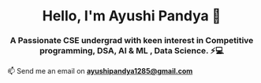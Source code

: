 


<h1 align="center">Hello, I'm Ayushi Pandya 👋</h1>
<h3 align="center"> A Passionate CSE undergrad with keen interest in Competitive programming, DSA, AI & ML , Data Science. ⚡💻</h3>

📫 Send me an email on **ayushipandya1285@gmail.com**



